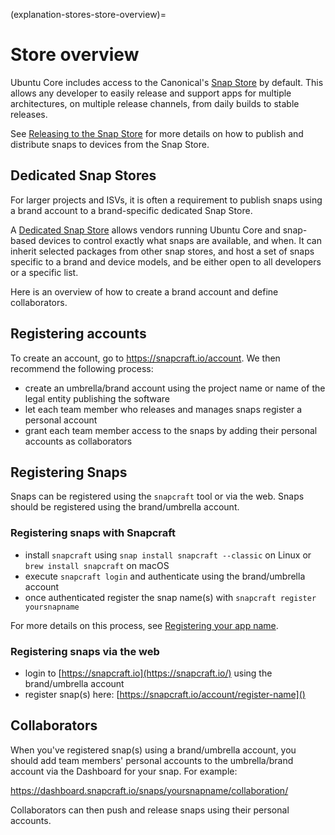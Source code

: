 (explanation-stores-store-overview)=
# Store overview

Ubuntu Core includes access to the Canonical's [Snap Store](https://snapcraft.io/store) by default. This allows any developer to easily release and support apps for multiple architectures, on multiple release channels, from daily builds to stable releases.

See [Releasing to the Snap Store](https://snapcraft.io/docs/releasing-to-the-snap-store) for more details on how to publish and distribute snaps to devices from the Snap Store.

## Dedicated Snap Stores

For larger projects and ISVs, it is often a requirement to publish snaps using a brand account to a brand-specific dedicated Snap Store.

A [Dedicated Snap Store](/explanation/stores/dedicated-snap-stores) allows vendors running Ubuntu Core and snap-based devices to control exactly what snaps are available, and when. It can inherit selected packages from other snap stores, and host a set of snaps specific to a brand and device models, and be either open to all developers or a specific list.

Here is an overview of how to create a brand account and define collaborators.

## Registering accounts

To create an account, go to <https://snapcraft.io/account>. We then recommend the following process:

-   create an umbrella/brand account using the project name or name of the legal entity publishing the software
-   let each team member who releases and manages snaps register a personal account
-   grant each team member access to the snaps by adding their personal accounts as collaborators

## Registering Snaps

Snaps can be registered using the `snapcraft` tool or via the web. Snaps should be registered using the brand/umbrella account.

### Registering snaps with Snapcraft

-   install `snapcraft` using `snap install snapcraft --classic` on Linux or `brew install snapcraft` on macOS
-   execute `snapcraft login` and authenticate using the brand/umbrella account
-   once authenticated register the snap name(s) with `snapcraft register   yoursnapname`

For more details on this process, see [Registering your app name](https://snapcraft.io/docs/registering-your-app-name).

### Registering snaps via the web

-   login to [https://snapcraft.io](https://snapcraft.io/) using the brand/umbrella account
-   register snap(s) here: [https://snapcraft.io/account/register-name]()

## Collaborators

When you've registered snap(s) using a brand/umbrella account, you should add team members' personal accounts to the umbrella/brand account via the Dashboard for your snap. For example:

https://dashboard.snapcraft.io/snaps/yoursnapname/collaboration/

Collaborators can then push and release snaps using their personal accounts.


